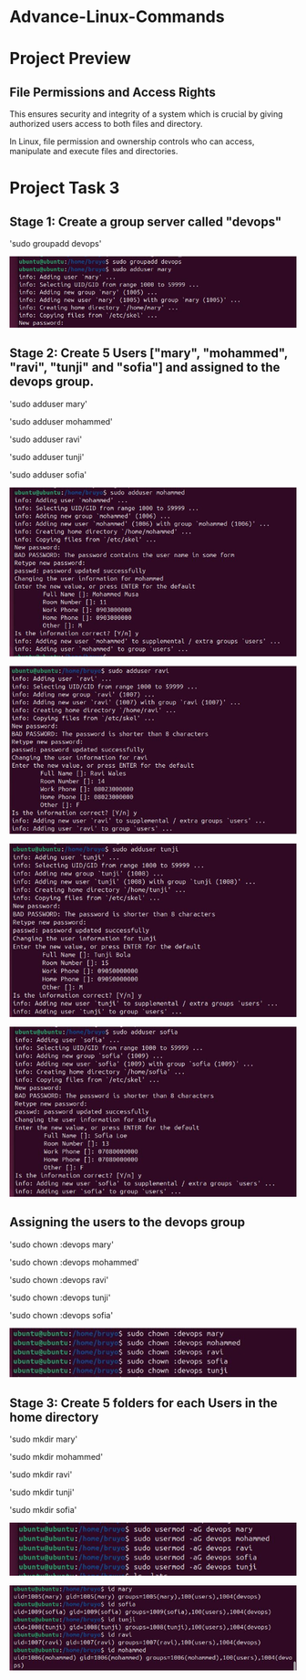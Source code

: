 # Advance-Linux-Commands

# Project Preview

## File Permissions and Access Rights

This ensures security and integrity of a system which is crucial by giving authorized users access to both files and directory.

In Linux, file permission and ownership controls who can access, manipulate and execute files and directories.

# Project Task 3

## Stage 1: Create a group server called "devops"

'sudo groupadd devops'

![alt text](as1.JPG)

## Stage 2: Create 5 Users ["mary", "mohammed", "ravi", "tunji" and "sofia"] and assigned to the devops group.

'sudo adduser mary'

'sudo adduser mohammed'

'sudo adduser ravi'

'sudo adduser tunji'

'sudo adduser sofia'

![alt text](as2.JPG)

![alt text](as3.JPG)

![alt text](as4.JPG)

![alt text](as5.JPG)

## Assigning the users to the devops group

'sudo chown :devops mary'

'sudo chown :devops mohammed'

'sudo chown :devops ravi'

'sudo chown :devops tunji'

'sudo chown :devops sofia'

![alt text](as6.JPG)

## Stage 3: Create 5 folders for each Users in the home directory

'sudo mkdir mary'

'sudo mkdir mohammed'

'sudo mkdir ravi'

'sudo mkdir tunji'

'sudo mkdir sofia'

![alt text](as7.JPG)

![alt text](as8.JPG)
